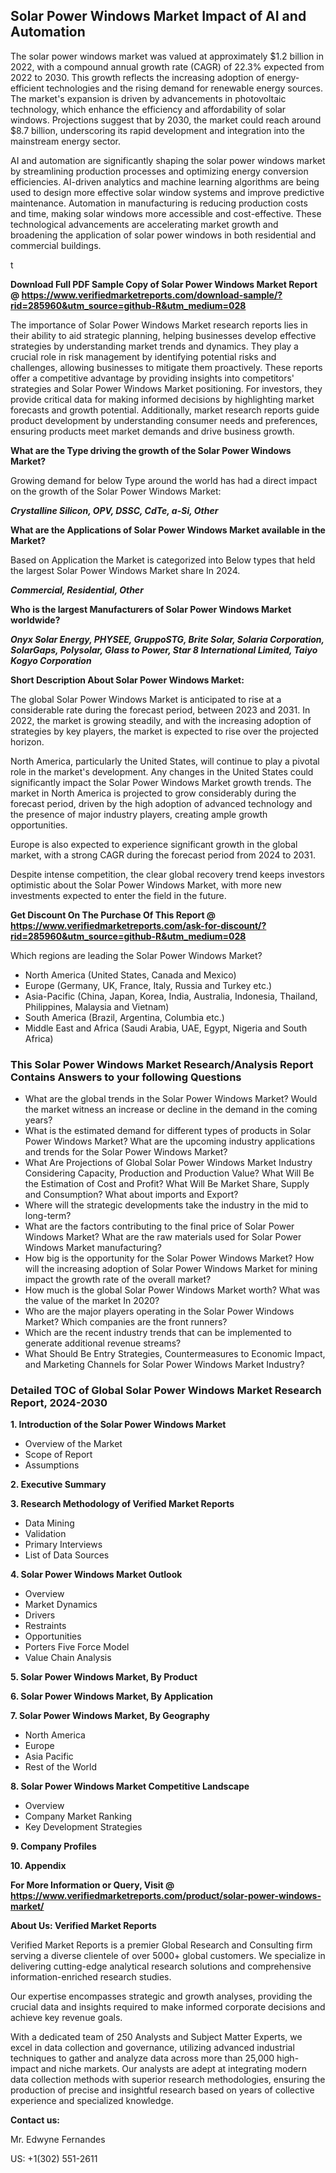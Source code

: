 <h2>Solar Power Windows Market Impact of AI and Automation</h2><p>The solar power windows market was valued at approximately $1.2 billion in 2022, with a compound annual growth rate (CAGR) of 22.3% expected from 2022 to 2030. This growth reflects the increasing adoption of energy-efficient technologies and the rising demand for renewable energy sources. The market's expansion is driven by advancements in photovoltaic technology, which enhance the efficiency and affordability of solar windows. Projections suggest that by 2030, the market could reach around $8.7 billion, underscoring its rapid development and integration into the mainstream energy sector.</p><p>AI and automation are significantly shaping the solar power windows market by streamlining production processes and optimizing energy conversion efficiencies. AI-driven analytics and machine learning algorithms are being used to design more effective solar window systems and improve predictive maintenance. Automation in manufacturing is reducing production costs and time, making solar windows more accessible and cost-effective. These technological advancements are accelerating market growth and broadening the application of solar power windows in both residential and commercial buildings.</p>t</p><p id="" class=""><strong>Download Full PDF Sample Copy of Solar Power Windows Market Report @ <a href="https://www.verifiedmarketreports.com/download-sample/?rid=285960&utm_source=github-R&utm_medium=028" target="_blank">https://www.verifiedmarketreports.com/download-sample/?rid=285960&utm_source=github-R&utm_medium=028</a></strong></p><p>The importance of&nbsp;Solar Power Windows Market research reports lies in their ability to aid strategic planning, helping businesses develop effective strategies by understanding market trends and dynamics. They play a crucial role in risk management by identifying potential risks and challenges, allowing businesses to mitigate them proactively. These reports offer a competitive advantage by providing insights into competitors' strategies and Solar Power Windows Market positioning. For investors, they provide critical data for making informed decisions by highlighting market forecasts and growth potential. Additionally, market research reports guide product development by understanding consumer needs and preferences, ensuring products meet market demands and drive business growth.</p><p><strong>What are the&nbsp;Type driving the growth of the Solar Power Windows Market?</strong></p><p id="" class="">Growing demand for below Type around the world has had a direct impact on the growth of the Solar Power Windows Market:</p><em><strong>Crystalline Silicon, OPV, DSSC, CdTe, a-Si, Other</strong></em></p><strong>What are the&nbsp;Applications&nbsp;of Solar Power Windows Market available in the Market?</strong></p><p id="" class="">Based on Application the Market is categorized into Below types that held the largest Solar Power Windows Market share In 2024.</p><em><strong>Commercial, Residential, Other</strong></em></p><strong>Who is the largest Manufacturers of Solar Power Windows Market worldwide?</strong></p><p><em><strong>Onyx Solar Energy, PHYSEE, GruppoSTG, Brite Solar, Solaria Corporation, SolarGaps, Polysolar, Glass to Power, Star 8 International Limited, Taiyo Kogyo Corporation</strong></em></p><p id="" class=""><strong>Short Description About Solar Power Windows Market:</strong></p><p>The global Solar Power Windows Market is anticipated to rise at a considerable rate during the forecast period, between 2023 and 2031. In 2022, the market is growing steadily, and with the increasing adoption of strategies by key players, the market is expected to rise over the projected horizon.</p><p>North America, particularly the United States, will continue to play a pivotal role in the market's development. Any changes in the United States could significantly impact the Solar Power Windows Market growth trends. The market in North America is projected to grow considerably during the forecast period, driven by the high adoption of advanced technology and the presence of major industry players, creating ample growth opportunities.</p><p>Europe is also expected to experience significant growth in the global market, with a strong CAGR during the forecast period from 2024 to 2031.</p><p>Despite intense competition, the clear global recovery trend keeps investors optimistic about the Solar Power Windows Market, with more new investments expected to enter the field in the future.</p><p id="" class=""><strong>Get Discount On The Purchase Of This Report @ <a href="https://www.verifiedmarketreports.com/ask-for-discount/?rid=285960&utm_source=github-R&utm_medium=028" target="_blank">https://www.verifiedmarketreports.com/ask-for-discount/?rid=285960&utm_source=github-R&utm_medium=028</a></strong></p>Which regions are leading the Solar Power Windows Market?</p><ul><li>North America (United States, Canada and Mexico)</li><li>Europe (Germany, UK, France, Italy, Russia and Turkey etc.)</li><li>Asia-Pacific (China, Japan, Korea, India, Australia, Indonesia, Thailand, Philippines, Malaysia and Vietnam)</li><li>South America (Brazil, Argentina, Columbia etc.)</li><li>Middle East and Africa (Saudi Arabia, UAE, Egypt, Nigeria and South Africa)</li></ul><h3 id="" class="">This Solar Power Windows Market Research/Analysis Report Contains Answers to your following Questions</h3><ul><li>What are the global trends in the Solar Power Windows Market? Would the market witness an increase or decline in the demand in the coming years?</li><li>What is the estimated demand for different types of products in Solar Power Windows Market? What are the upcoming industry applications and trends for the Solar Power Windows Market?</li><li>What Are Projections of Global Solar Power Windows Market Industry Considering Capacity, Production and Production Value? What Will Be the Estimation of Cost and Profit? What Will Be Market Share, Supply and Consumption? What about imports and Export?</li><li>Where will the strategic developments take the industry in the mid to long-term?</li><li>What are the factors contributing to the final price of Solar Power Windows Market? What are the raw materials used for Solar Power Windows Market manufacturing?</li><li>How big is the opportunity for the Solar Power Windows Market? How will the increasing adoption of Solar Power Windows Market for mining impact the growth rate of the overall market?</li><li>How much is the global Solar Power Windows Market worth? What was the value of the market In 2020?</li><li>Who are the major players operating in the Solar Power Windows Market? Which companies are the front runners?</li><li>Which are the recent industry trends that can be implemented to generate additional revenue streams?</li><li>What Should Be Entry Strategies, Countermeasures to Economic Impact, and Marketing Channels for Solar Power Windows Market Industry?</li></ul><h3 id="" class="">Detailed TOC of Global Solar Power Windows Market Research Report, 2024-2030</h3><p id="" class=""><strong>1. Introduction of the Solar Power Windows Market</strong></p><ul><li>Overview of the Market</li><li>Scope of Report</li><li>Assumptions</li></ul><p id="" class=""><strong>2. Executive Summary</strong></p><p id="" class=""><strong>3. Research Methodology of Verified Market Reports</strong></p><ul><li>Data Mining</li><li>Validation</li><li>Primary Interviews</li><li>List of Data Sources</li></ul><p id="" class=""><strong>4. Solar Power Windows Market Outlook</strong></p><ul><li>Overview</li><li>Market Dynamics</li><li>Drivers</li><li>Restraints</li><li>Opportunities</li><li>Porters Five Force Model</li><li>Value Chain Analysis</li></ul><p id="" class=""><strong>5. Solar Power Windows Market, By Product</strong></p><p id="" class=""><strong>6. Solar Power Windows Market, By Application</strong></p><p id="" class=""><strong>7. Solar Power Windows Market, By Geography</strong></p><ul><li>North America</li><li>Europe</li><li>Asia Pacific</li><li>Rest of the World</li></ul><p id="" class=""><strong>8. Solar Power Windows Market Competitive Landscape</strong></p><ul><li>Overview</li><li>Company Market Ranking</li><li>Key Development Strategies</li></ul><p id="" class=""><strong>9. Company Profiles</strong></p><p id="" class=""><strong>10. Appendix</strong></p><p id="" class=""><strong>For More Information or Query, Visit @ <a href="https://www.verifiedmarketreports.com/product/solar-power-windows-market/" target="_blank">https://www.verifiedmarketreports.com/product/solar-power-windows-market/</a></strong></p><p id="" class=""><strong>About Us: Verified Market Reports</strong></p><p id="" class="">Verified Market Reports is a premier Global Research and Consulting firm serving a diverse clientele of over 5000+ global customers. We specialize in delivering cutting-edge analytical research solutions and comprehensive information-enriched research studies.</p><p id="" class="">Our expertise encompasses strategic and growth analyses, providing the crucial data and insights required to make informed corporate decisions and achieve key revenue goals.</p><p id="" class="">With a dedicated team of 250 Analysts and Subject Matter Experts, we excel in data collection and governance, utilizing advanced industrial techniques to gather and analyze data across more than 25,000 high-impact and niche markets. Our analysts are adept at integrating modern data collection methods with superior research methodologies, ensuring the production of precise and insightful research based on years of collective experience and specialized knowledge.</p><p id="" class=""><strong>Contact us:</strong></p><p id="" class="">Mr. Edwyne Fernandes</p><p id="" class="">US: +1(302) 551-2611</p>